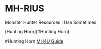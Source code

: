 # MH-RIUS
Monster Hunter Resources I Use Sometimes

[Hunting Horn](#Hunting Horn)

#Hunting Horn
[MH4U Guide](https://gamefaqs.gamespot.com/3ds/762804-monster-hunter-4-ultimate/faqs/73015)